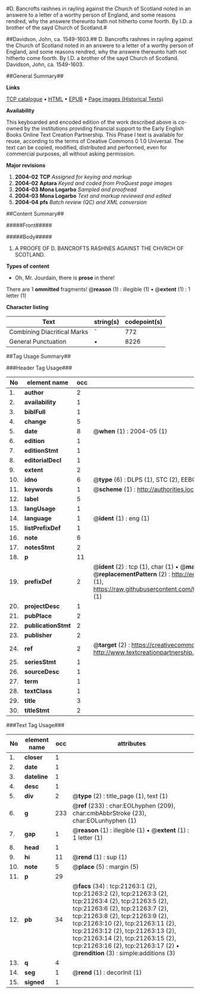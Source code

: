 #D. Bancrofts rashnes in rayling against the Church of Scotland noted in an answere to a letter of a worthy person of England, and some reasons rendred, why the answere thereunto hath not hitherto come foorth. By I.D. a brother of the sayd Church of Scotland.#

##Davidson, John, ca. 1549-1603.##
D. Bancrofts rashnes in rayling against the Church of Scotland noted in an answere to a letter of a worthy person of England, and some reasons rendred, why the answere thereunto hath not hitherto come foorth. By I.D. a brother of the sayd Church of Scotland.
Davidson, John, ca. 1549-1603.

##General Summary##

**Links**

[TCP catalogue](http://www.ota.ox.ac.uk/tcp/)  • 
[HTML](http://tei.it.ox.ac.uk/tcp/Texts-HTML/free/A19/A19895.html)  • 
[EPUB](http://tei.it.ox.ac.uk/tcp/Texts-EPUB/free/A19/A19895.epub) • 
[Page images (Historical Texts)](https://data.historicaltexts.jisc.ac.uk/view?pubId=eebo-99855761e&pageId=eebo-99855761e-21263-1)

**Availability**

This keyboarded and encoded edition of the
	       work described above is co-owned by the institutions
	       providing financial support to the Early English Books
	       Online Text Creation Partnership. This Phase I text is
	       available for reuse, according to the terms of Creative
	       Commons 0 1.0 Universal. The text can be copied,
	       modified, distributed and performed, even for
	       commercial purposes, all without asking permission.

**Major revisions**

1. __2004-02__ __TCP__ *Assigned for keying and markup*
1. __2004-02__ __Aptara__ *Keyed and coded from ProQuest page images*
1. __2004-03__ __Mona Logarbo__ *Sampled and proofread*
1. __2004-03__ __Mona Logarbo__ *Text and markup reviewed and edited*
1. __2004-04__ __pfs__ *Batch review (QC) and XML conversion*

##Content Summary##

#####Front#####

#####Body#####

1. A PROOFE OF D. BANCROFTS
RASHNES AGAINST
THE CHVRCH
OF SCOTLAND.

**Types of content**

  * Oh, Mr. Jourdain, there is **prose** in there!

There are 1 **ommitted** fragments! 
 @__reason__ (1) : illegible (1)  •  @__extent__ (1) : 1 letter (1)

**Character listing**


|Text|string(s)|codepoint(s)|
|---|---|---|
|Combining             Diacritical Marks|̄|772|
|General Punctuation|•|8226|

##Tag Usage Summary##

###Header Tag Usage###

|No|element name|occ|attributes|
|---|---|---|---|
|1.|__author__|2||
|2.|__availability__|1||
|3.|__biblFull__|1||
|4.|__change__|5||
|5.|__date__|8| @__when__ (1) : 2004-05 (1)|
|6.|__edition__|1||
|7.|__editionStmt__|1||
|8.|__editorialDecl__|1||
|9.|__extent__|2||
|10.|__idno__|6| @__type__ (6) : DLPS (1), STC (2), EEBO-CITATION (1), PROQUEST (1), VID (1)|
|11.|__keywords__|1| @__scheme__ (1) : http://authorities.loc.gov/ (1)|
|12.|__label__|5||
|13.|__langUsage__|1||
|14.|__language__|1| @__ident__ (1) : eng (1)|
|15.|__listPrefixDef__|1||
|16.|__note__|6||
|17.|__notesStmt__|2||
|18.|__p__|11||
|19.|__prefixDef__|2| @__ident__ (2) : tcp (1), char (1)  •  @__matchPattern__ (2) : ([0-9\-]+):([0-9IVX]+) (1), (.+) (1)  •  @__replacementPattern__ (2) : http://eebo.chadwyck.com/downloadtiff?vid=$1&page=$2 (1), https://raw.githubusercontent.com/textcreationpartnership/Texts/master/tcpchars.xml#$1 (1)|
|20.|__projectDesc__|1||
|21.|__pubPlace__|2||
|22.|__publicationStmt__|2||
|23.|__publisher__|2||
|24.|__ref__|2| @__target__ (2) : https://creativecommons.org/publicdomain/zero/1.0/ (1), http://www.textcreationpartnership.org/docs/. (1)|
|25.|__seriesStmt__|1||
|26.|__sourceDesc__|1||
|27.|__term__|1||
|28.|__textClass__|1||
|29.|__title__|3||
|30.|__titleStmt__|2||


###Text Tag Usage###

|No|element name|occ|attributes|
|---|---|---|---|
|1.|__closer__|1||
|2.|__date__|1||
|3.|__dateline__|1||
|4.|__desc__|1||
|5.|__div__|2| @__type__ (2) : title_page (1), text (1)|
|6.|__g__|233| @__ref__ (233) : char:EOLhyphen (209), char:cmbAbbrStroke (23), char:EOLunhyphen (1)|
|7.|__gap__|1| @__reason__ (1) : illegible (1)  •  @__extent__ (1) : 1 letter (1)|
|8.|__head__|1||
|9.|__hi__|11| @__rend__ (1) : sup (1)|
|10.|__note__|5| @__place__ (5) : margin (5)|
|11.|__p__|29||
|12.|__pb__|34| @__facs__ (34) : tcp:21263:1 (2), tcp:21263:2 (2), tcp:21263:3 (2), tcp:21263:4 (2), tcp:21263:5 (2), tcp:21263:6 (2), tcp:21263:7 (2), tcp:21263:8 (2), tcp:21263:9 (2), tcp:21263:10 (2), tcp:21263:11 (2), tcp:21263:12 (2), tcp:21263:13 (2), tcp:21263:14 (2), tcp:21263:15 (2), tcp:21263:16 (2), tcp:21263:17 (2)  •  @__rendition__ (3) : simple:additions (3)|
|13.|__q__|4||
|14.|__seg__|1| @__rend__ (1) : decorInit (1)|
|15.|__signed__|1||
